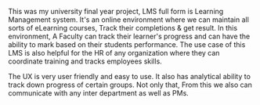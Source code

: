 This was my university final year project, LMS full form is Learning Management system. It's an online environment where we can maintain all sorts of eLearning courses, Track their completions & get result. In this environment, A Faculty can track their learner's progress and can have the ability to mark based on their students performance. The use case of this LMS is also helpful for the HR of any organization where they can coordinate training and tracks employees skills. 

The UX is very user friendly and easy to use. It also has analytical ability to track down progress of certain groups. Not only that, From this we also can communicate with any inter department as well as PMs.
